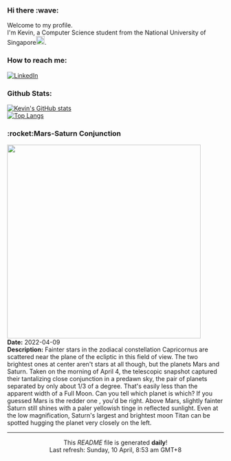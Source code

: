 <h3>Hi there :wave:</h3>

Welcome to my profile.   
I'm Kevin, a Computer Science student from the National University of Singapore<img src="https://img.icons8.com/color/96/000000/singapore-circular.png" width="20px"/>.</p>

<h3>How to reach me: </h3>
<a href="https://www.linkedin.com/in/kevin-foong/"><img alt="LinkedIn" src="https://img.shields.io/badge/linkedin-%230077B5.svg?&style=for-the-badge&logo=linkedin&logoColor=white" /></a> 

<h3>Github Stats: </h3> 

[![Kevin's GitHub stats](https://github-readme-stats.vercel.app/api?username=kevin9foong&theme=tokyonight)](https://github.com/anuraghazra/github-readme-stats) <br/>
[![Top Langs](https://github-readme-stats.vercel.app/api/top-langs/?username=kevin9foong&layout=compact&theme=tokyonight)](https://github.com/anuraghazra/github-readme-stats)

<h3>:rocket:Mars-Saturn Conjunction</h3> 
<img width="450" src="https:&#x2F;&#x2F;apod.nasa.gov&#x2F;apod&#x2F;image&#x2F;2204&#x2F;mars_saturn_2022_04_04dp.jpg" /><br/>
<b>Date:</b> 2022-04-09<br/>
<b>Description:</b> Fainter stars in the zodiacal constellation Capricornus are scattered near the plane of the ecliptic in this field of view. The two brightest ones at center aren&#39;t stars at all though, but the planets Mars and Saturn. Taken on the morning of April 4, the telescopic snapshot captured their tantalizing close conjunction in a predawn sky, the pair of planets separated by only about 1&#x2F;3 of a degree. That&#39;s easily less than the apparent width of a Full Moon. Can you tell which planet is which? If you guessed Mars is the redder one , you&#39;d be right. Above Mars, slightly fainter Saturn still shines with a paler yellowish tinge in reflected sunlight.  Even at the low magnification, Saturn&#39;s largest and brightest moon Titan can be spotted hugging the planet very closely on the left.<br/>

------------
<p align="center">This <i>README</i> file is generated <b>daily</b>!</br>
Last refresh: Sunday, 10 April, 8:53 am GMT+8<br />
